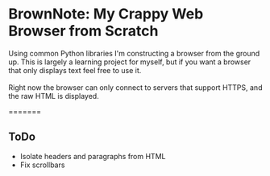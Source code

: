 # BrownNote: My Crappy Web Browser from Scratch
Using common Python libraries I'm constructing a browser 
from the ground up. This is largely a learning project 
for myself, but if you want a browser that only displays text feel free to use it.
\
\
Right now the browser can only connect to servers that support HTTPS, and the raw HTML is displayed.

=======
## ToDo
* Isolate headers and paragraphs from HTML
* Fix scrollbars
